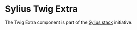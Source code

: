 # Sylius Twig Extra

The Twig Extra component is part of the [Sylius stack](https://github.com/Sylius/Stack) initiative.
